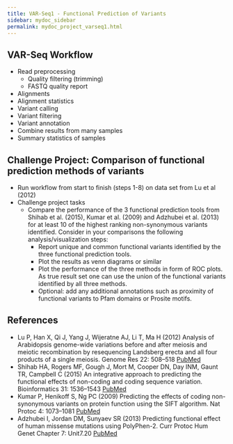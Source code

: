 ```yaml
---
title: VAR-Seq1 - Functional Prediction of Variants
sidebar: mydoc_sidebar
permalink: mydoc_project_varseq1.html 
---
```


## VAR-Seq Workflow  

+ Read preprocessing
    + Quality filtering (trimming)
    + FASTQ quality report
+ Alignments
+ Alignment statistics
+ Variant calling
+ Variant filtering
+ Variant annotation
+ Combine results from many samples
+ Summary statistics of samples

## Challenge Project: Comparison of functional prediction methods of variants

+ Run workflow from start to finish (steps 1-8) on data set from Lu et al (2012)
+ Challenge project tasks
    + Compare the performance of the 3 functional prediction tools from Shihab et al. (2015), Kumar et al. (2009) and Adzhubei et al. (2013) for at least 10 of the highest ranking non-synonymous variants identified. Consider in your comparisons the following analysis/visualization steps:
        + Report unique and common functional variants identified by the three functional prediction tools.
        + Plot the results as venn diagrams or similar
        + Plot the performance of the three methods in form of ROC plots. As true result set one can use the union of the functional variants identified by all three methods. 
        + Optional: add any additional annotations such as proximity of functional variants to Pfam domains or Prosite motifs.


## References

+ Lu P, Han X, Qi J, Yang J, Wijeratne AJ, Li T, Ma H (2012) Analysis of Arabidopsis genome-wide variations before and after meiosis and meiotic recombination by resequencing Landsberg erecta and all four products of a single meiosis. Genome Res 22: 508–518 [PubMed](http://www.ncbi.nlm.nih.gov/pubmed/22106370)
+ Shihab HA, Rogers MF, Gough J, Mort M, Cooper DN, Day INM, Gaunt TR, Campbell C (2015) An integrative approach to predicting the functional effects of non-coding and coding sequence variation. Bioinformatics 31: 1536–1543 [PubMed](http://www.ncbi.nlm.nih.gov/pubmed/25583119)
+ Kumar P, Henikoff S, Ng PC (2009) Predicting the effects of coding non-synonymous variants on protein function using the SIFT algorithm. Nat Protoc 4: 1073–1081 [PubMed](http://www.ncbi.nlm.nih.gov/pubmed/19561590)
+ Adzhubei I, Jordan DM, Sunyaev SR (2013) Predicting functional effect of human missense mutations using PolyPhen-2. Curr Protoc Hum Genet Chapter 7: Unit7.20 [PubMed](http://www.ncbi.nlm.nih.gov/pubmed/23315928)




